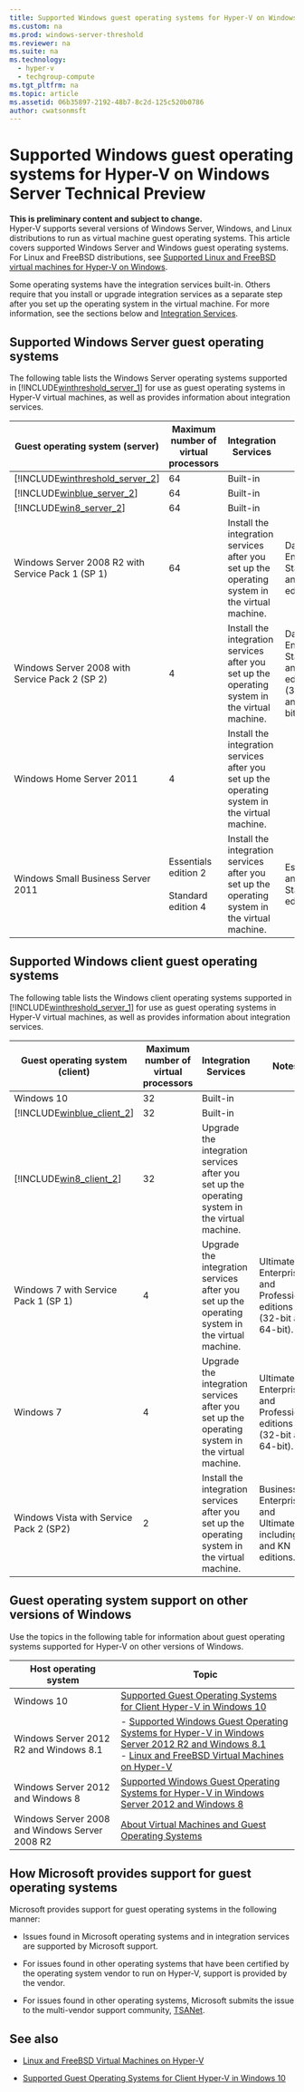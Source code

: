 ```yaml
---
title: Supported Windows guest operating systems for Hyper-V on Windows Server Technical Preview
ms.custom: na
ms.prod: windows-server-threshold
ms.reviewer: na
ms.suite: na
ms.technology: 
  - hyper-v
  - techgroup-compute
ms.tgt_pltfrm: na
ms.topic: article
ms.assetid: 06b35897-2192-48b7-8c2d-125c520b0786
author: cwatsonmsft
---
```

# Supported Windows guest operating systems for Hyper-V on Windows Server Technical Preview
**This is preliminary content and subject to change.**  
Hyper-V supports several versions of Windows Server, Windows, and Linux distributions to run as virtual machine guest operating systems. This article covers supported Windows Server and Windows guest operating systems. For Linux and FreeBSD distributions, see [Supported Linux and FreeBSD virtual machines for Hyper-V on Windows](Supported-Linux-and-FreeBSD-virtual-machines-for-Hyper-V-on-Windows.md).  
    
Some operating systems have the integration services built\-in. Others require that you install or upgrade integration services as a separate step after you set up the operating system in the virtual machine. For more information, see the sections below and  [Integration Services](https://technet.microsoft.com/library/dn798297.aspx).  
  
## Supported Windows Server guest operating systems  
The following table lists the Windows Server operating systems supported in [!INCLUDE[winthreshold_server_1](../../includes/winthreshold_server_1_md.md)] for use as guest operating systems in Hyper\-V virtual machines, as well as provides information about integration services.  
  
|Guest operating system \(server\)|Maximum number of virtual processors|Integration Services|Notes|  
|-------------------------------------|----------------------------------------|------------------------|---------|  
|[!INCLUDE[winthreshold_server_2](../../includes/winthreshold_server_2_md.md)]|64|Built\-in||  
|[!INCLUDE[winblue_server_2](../../includes/winblue_server_2_md.md)]|64|Built\-in||  
|[!INCLUDE[win8_server_2](../../includes/win8_server_2_md.md)]|64|Built\-in||  
|Windows Server 2008 R2 with Service Pack 1 \(SP 1\)|64|Install the integration services after you set up the operating system in the virtual machine.|Datacenter, Enterprise, Standard and Web editions.|  
|Windows Server 2008 with Service Pack 2 \(SP 2\)|4|Install the integration services after you set up the operating system in the virtual machine.|Datacenter, Enterprise, Standard and Web editions \(32\-bit and 64\-bit\).|  
|Windows Home Server 2011|4|Install the integration services after you set up the operating system in the virtual machine.||  
|Windows Small Business Server 2011|Essentials edition 2<br /><br />Standard edition 4|Install the integration services after you set up the operating system in the virtual machine.|Essentials and Standard editions.|  
  
## Supported Windows client guest operating systems  
The following table lists the Windows client operating systems supported in [!INCLUDE[winthreshold_server_1](../../includes/winthreshold_server_1_md.md)] for use as guest operating systems in Hyper\-V virtual machines, as well as provides information about integration services.  
  
|Guest operating system \(client\)|Maximum number of virtual processors|Integration Services|Notes|  
|-------------------------------------|----------------------------------------|------------------------|---------|  
|Windows 10|32|Built\-in||  
|[!INCLUDE[winblue_client_2](../../includes/winblue_client_2_md.md)]|32|Built\-in||  
|[!INCLUDE[win8_client_2](../../includes/win8_client_2_md.md)]|32|Upgrade the integration services after you set up the operating system in the virtual machine.||  
|Windows 7 with Service Pack 1 \(SP 1\)|4|Upgrade the integration services after you set up the operating system in the virtual machine.|Ultimate, Enterprise, and Professional editions \(32\-bit and 64\-bit\).|  
|Windows 7|4|Upgrade the integration services after you set up the operating system in the virtual machine.|Ultimate, Enterprise, and Professional editions \(32\-bit and 64\-bit\).|  
|Windows Vista with Service Pack 2 \(SP2\)|2|Install the integration services after you set up the operating system in the virtual machine.|Business, Enterprise, and Ultimate, including N and KN editions.|  
  
## Guest operating system support on other versions of Windows  
Use the topics in the  following table for information about guest operating systems supported for Hyper\-V on other versions of Windows.  
  
|Host operating system|Topic|  
|-------------------------|---------|  
|Windows 10|[Supported Guest Operating Systems for Client Hyper-V in Windows 10](http://msdn.microsoft.com/virtualization/hyperv_on_windows/about/supported_guest_os)|  
|Windows Server 2012 R2 and Windows 8.1|-   [Supported Windows Guest Operating Systems for Hyper-V in Windows Server 2012 R2 and Windows 8.1](https://technet.microsoft.com/library/dn792027.aspx)<br />-   [Linux and FreeBSD Virtual Machines on Hyper-V](Supported-Linux-and-FreeBSD-virtual-machines-for-Hyper-V-on-Windows.md)|  
|Windows Server 2012 and Windows 8|[Supported Windows Guest Operating Systems for Hyper-V in Windows Server 2012 and Windows 8](https://technet.microsoft.com/library/dn792028.aspx)|  
|Windows Server 2008 and Windows Server 2008 R2|[About Virtual Machines and Guest Operating Systems](http://technet.microsoft.com/library/cc794868.aspx)|  
  
## How Microsoft provides support for guest operating systems  
Microsoft provides support for guest operating systems in the following manner:  
  
-   Issues found in Microsoft operating systems and in integration services are supported by Microsoft support.  
  
-   For issues found in other operating systems that have been certified by the operating system vendor to run on Hyper\-V, support is provided by the vendor.  
  
-   For issues found in other operating systems, Microsoft submits the issue to the multi\-vendor support community, [TSANet](http://www.tsanet.org/).  
  
## See also  
  
-   [Linux and FreeBSD Virtual Machines on Hyper-V](Supported-Linux-and-FreeBSD-virtual-machines-for-Hyper-V-on-Windows.md)  
  
-   [Supported Guest Operating Systems for Client Hyper-V in Windows 10](http://msdn.microsoft.com/virtualization/hyperv_on_windows/about/supported_guest_os)  
  


